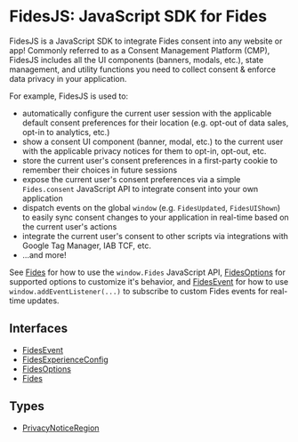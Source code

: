 # FidesJS: JavaScript SDK for Fides

FidesJS is a JavaScript SDK to integrate Fides consent into any website or
app! Commonly referred to as a Consent Management Platform (CMP), FidesJS
includes all the UI components (banners, modals, etc.), state management, and
utility functions you need to collect consent & enforce data privacy in your
application.

For example, FidesJS is used to:
- automatically configure the current user session with the applicable
default consent preferences for their location (e.g. opt-out of data sales,
opt-in to analytics, etc.)
- show a consent UI component (banner, modal, etc.) to the current user with
the applicable privacy notices for them to opt-in, opt-out, etc.
- store the current user's consent preferences in a first-party cookie to
remember their choices in future sessions
- expose the current user's consent preferences via a simple `Fides.consent`
JavaScript API to integrate consent into your own application
- dispatch events on the global `window` (e.g. `FidesUpdated`,
`FidesUIShown`) to easily sync consent changes to your application in
real-time based on the current user's actions
- integrate the current user's consent to other scripts via integrations with
Google Tag Manager, IAB TCF, etc.
- ...and more!

See [Fides](interfaces/Fides.md) for how to use the `window.Fides` JavaScript API, [FidesOptions](interfaces/FidesOptions.md) for supported options to customize it's behavior, and [FidesEvent](interfaces/FidesEvent.md) for how to use `window.addEventListener(...)` to subscribe to
custom Fides events for real-time updates.

## Interfaces

- [FidesEvent](interfaces/FidesEvent.md)
- [FidesExperienceConfig](interfaces/FidesExperienceConfig.md)
- [FidesOptions](interfaces/FidesOptions.md)
- [Fides](interfaces/Fides.md)


## Types

- [PrivacyNoticeRegion](types/PrivacyNoticeRegion.md)  
